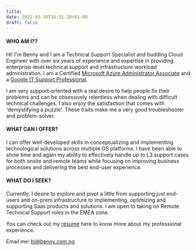 ```yaml
---
title: 
date: 2022-03-30T16:31:28+01:00
draft: false
---
```


#### WHO AM I??

Hi! I'm Benny and I am a Technical Support Specialist and budding Cloud Engineer with over six years of experience and expertise in providing enterprise-level technical support and infrastructure workload administration. I am a Certified [Microsoft Azure Administrator Associate](https://www.credly.com/badges/44eec575-c7ff-4539-ad20-d92e0b6bc2e1/public_url) and a [Google IT Support Professional](https://www.credly.com/badges/e68bf306-2c7d-4877-b211-25204332e6d6/public_url).

I am very support-oriented with a real desire to help people fix their problems and can be obsessively relentless when dealing with difficult technical challenges. I also enjoy the satisfaction that comes with 'demystifying a puzzle'. These traits make me a very good troubleshooter and problem-solver.

#### WHAT CAN I OFFER?

I can offer well-developed skills in conceptualizing and implementing technological solutions across multiple OS platforms. I have been able to show time and again my ability to effectively handle up to L3 support cases for both onsite and remote teams while focusing on improving business processes and delivering the best end-user experience. 

#### WHAT DO I SEEK?

Currently, I desire to explore and pivot a little from supporting just end-users and on-prem infrastructure to implementing, optimizing and supporting Saas products and solutions. I am open to taking on Remote Technical Support roles in the EMEA zone.


You can check out my [resume](https://resume.benny.com.ng) here to know more about my professional experience.

Email me: hi@benny.com.ng
